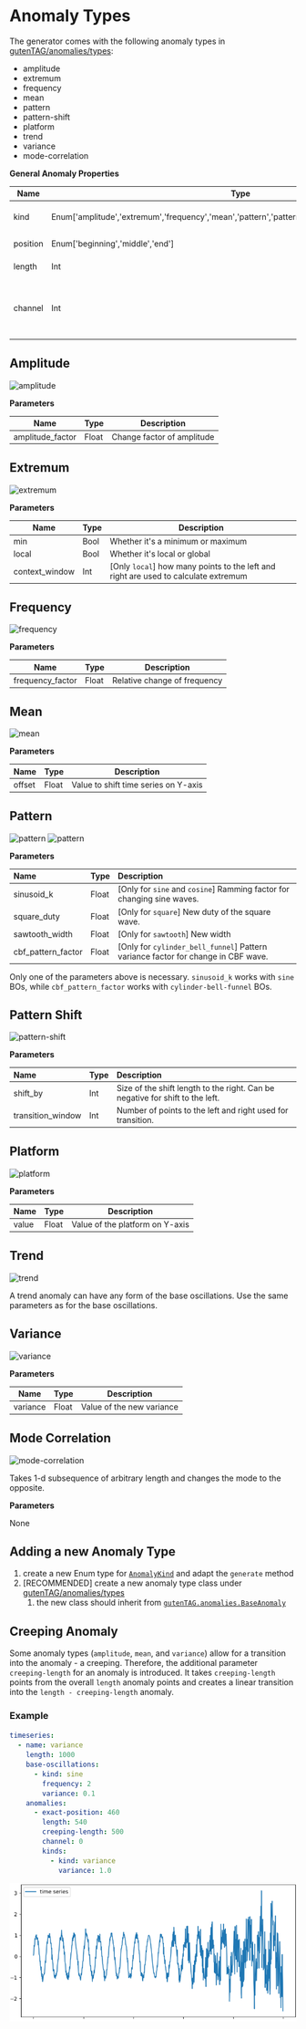 # Anomaly Types

The generator comes with the following anomaly types in [gutenTAG/anomalies/types](../../gutenTAG/anomalies/types):

- amplitude
- extremum
- frequency
- mean
- pattern
- pattern-shift
- platform
- trend
- variance
- mode-correlation

**General Anomaly Properties**

|Name|Type|Description|
|----|----|-----------|
|kind|Enum['amplitude','extremum','frequency','mean','pattern','pattern_shift','platform','trend','variance']|Kind of anomaly (see below)|
|position|Enum['beginning','middle','end']|Position of anomaly|
|length|Int|Length of anomaly|
|channel|Int|ID of channel on which anomaly should be applied|

## Amplitude

![amplitude](images/amplitude.png)

**Parameters**

|Name|Type|Description|
|----|----|-----------|
|amplitude_factor|Float|Change factor of amplitude|

## Extremum

![extremum](images/extremum.png)

**Parameters**

|Name|Type|Description|
|----|----|-----------|
|min|Bool|Whether it's a minimum or maximum|
|local|Bool|Whether it's local or global|
|context_window|Int|[Only `local`] how many points to the left and right are used to calculate extremum|

## Frequency

![frequency](images/frequency.png)

**Parameters**

|Name|Type|Description|
|----|----|-----------|
|frequency_factor|Float|Relative change of frequency|

## Mean

![mean](images/mean.png)

**Parameters**

|Name|Type|Description|
|----|----|-----------|
|offset|Float|Value to shift time series on Y-axis|

## Pattern

![pattern](images/pattern-sine.png)
![pattern](images/pattern-ecg.png)

**Parameters**

| Name               | Type  | Description                                                                       |
|:-------------------|:------|:----------------------------------------------------------------------------------|
| sinusoid_k         | Float | [Only for `sine` and `cosine`] Ramming factor for changing sine waves.            |
| square_duty        | Float | [Only for `square`] New duty of the square wave.                                  |
| sawtooth_width     | Float | [Only for `sawtooth`] New width                                                   |
| cbf_pattern_factor | Float | [Only for `cylinder_bell_funnel`] Pattern variance factor for change in CBF wave. |

Only one of the parameters above is necessary.
`sinusoid_k` works with `sine` BOs, while `cbf_pattern_factor` works with `cylinder-bell-funnel` BOs.

## Pattern Shift

![pattern-shift](images/pattern-shift.png)

**Parameters**

| Name              | Type | Description                                                                   |
|:------------------|:-----|:------------------------------------------------------------------------------|
| shift_by          | Int  | Size of the shift length to the right. Can be negative for shift to the left. |
| transition_window | Int  | Number of points to the left and right used for transition.                   |

## Platform

![platform](images/platform.png)

**Parameters**

|Name|Type|Description|
|----|----|-----------|
|value|Float|Value of the platform on Y-axis|

## Trend

![trend](images/trend.png)

A trend anomaly can have any form of the base oscillations.
Use the same parameters as for the base oscillations.

## Variance

![variance](images/variance.png)

**Parameters**

|Name|Type|Description|
|----|----|-----------|
|variance|Float|Value of the new variance|

## Mode Correlation

![mode-correlation](images/mode-correlation.png)

Takes 1-d subsequence of arbitrary length and changes the mode to the opposite.

**Parameters**

None

## Adding a new Anomaly Type

1. create a new Enum type for [`AnomalyKind`](../../gutenTAG/anomalies/types/kind.py) and adapt the `generate` method
2. [RECOMMENDED] create a new anomaly type class under [gutenTAG/anomalies/types](../../gutenTAG/anomalies/types)
    1. the new class should inherit from [`gutenTAG.anomalies.BaseAnomaly`](../../gutenTAG/anomalies/types/__init__.py)

## Creeping Anomaly

Some anomaly types (`amplitude`, `mean`, and `variance`) allow for a transition into the anomaly - a creeping. 
Therefore, the additional parameter `creeping-length` for an anomaly is introduced. It takes `creeping-length` points 
from the overall `length` anomaly points and creates a linear transition into the `length - creeping-length` anomaly. 

### Example

```yaml
timeseries:
  - name: variance
    length: 1000
    base-oscillations:
      - kind: sine
        frequency: 2
        variance: 0.1
    anomalies:
      - exact-position: 460
        length: 540
        creeping-length: 500
        channel: 0
        kinds:
          - kind: variance
            variance: 1.0
```

![example-anomaly-creeping.png](images/example-anomaly-creeping.png)
